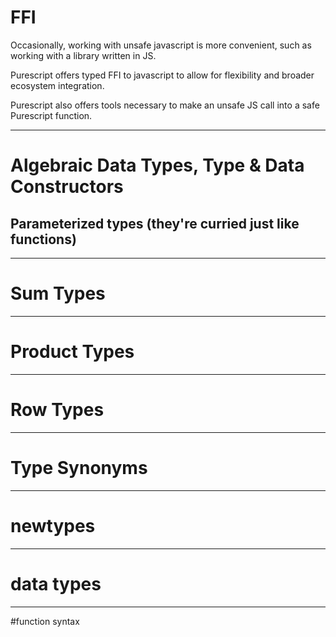 


# FFI

Occasionally, working with unsafe javascript is more convenient, such as working with a library written in JS.

Purescript offers typed FFI to javascript to allow for flexibility and broader ecosystem integration.

Purescript also offers tools necessary to make an unsafe JS call into a safe Purescript function.


---

# Algebraic Data Types,   Type & Data Constructors
## Parameterized types (they're curried just like functions)

---

# Sum Types

---

# Product Types

---
# Row Types
---

# Type Synonyms

---

# newtypes

---

# data types

---

#function syntax
